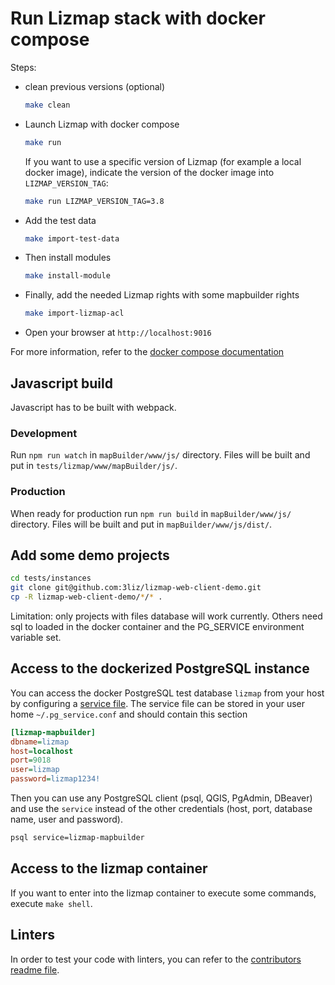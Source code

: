 # Run Lizmap stack with docker compose

Steps:

- clean previous versions (optional)

  ```bash
  make clean
  ```

- Launch Lizmap with docker compose

  ```bash
  make run
  ```

  If you want to use a specific version of Lizmap (for example a local docker image),
  indicate the version of the docker image into `LIZMAP_VERSION_TAG`:

  ```bash
  make run LIZMAP_VERSION_TAG=3.8
  ```

- Add the test data
  ```bash
  make import-test-data
  ```

- Then install modules

  ```bash
  make install-module
  ```

- Finally, add the needed Lizmap rights with some mapbuilder rights

  ```bash
  make import-lizmap-acl
  ```

- Open your browser at `http://localhost:9016`

For more information, refer to the [docker compose documentation](https://docs.docker.com/compose/)

## Javascript build

Javascript has to be built with webpack.

### Development

Run `npm run watch` in `mapBuilder/www/js/` directory. Files will be built and put in `tests/lizmap/www/mapBuilder/js/`.

### Production

When ready for production run `npm run build` in `mapBuilder/www/js/` directory. Files will be built and put in `mapBuilder/www/js/dist/`.

## Add some demo projects

```bash
cd tests/instances
git clone git@github.com:3liz/lizmap-web-client-demo.git
cp -R lizmap-web-client-demo/*/* .
```

Limitation: only projects with files database will work currently. Others need sql to loaded in the docker container and the PG_SERVICE environment variable set.

## Access to the dockerized PostgreSQL instance

You can access the docker PostgreSQL test database `lizmap` from your host by configuring a
[service file](https://docs.qgis.org/latest/en/docs/user_manual/managing_data_source/opening_data.html#postgresql-service-connection-file).
The service file can be stored in your user home `~/.pg_service.conf` and should contain this section

```ini
[lizmap-mapbuilder]
dbname=lizmap
host=localhost
port=9018
user=lizmap
password=lizmap1234!
```

Then you can use any PostgreSQL client (psql, QGIS, PgAdmin, DBeaver) and use the `service`
instead of the other credentials (host, port, database name, user and password).

```bash
psql service=lizmap-mapbuilder
```

## Access to the lizmap container

If you want to enter into the lizmap container to execute some commands,
execute `make shell`.

## Linters

In order to test your code with linters, you can refer to the [contributors readme file](../CONTRIBUTING.md).

